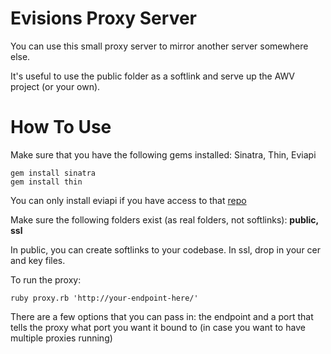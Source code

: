 Evisions Proxy Server
=====================
You can use this small proxy server to mirror another server somewhere else.

It's useful to use the public folder as a softlink and serve up the AWV project (or your own).

How To Use
==========
Make sure that you have the following gems installed: Sinatra, Thin, Eviapi

    gem install sinatra
    gem install thin

You can only install eviapi if you have access to that [repo](https://github.com/lestopher/eviapi.git)

Make sure the following folders exist (as real folders, not softlinks): **public, ssl**

In public, you can create softlinks to your codebase. In ssl, drop in your cer and key files.

To run the proxy:

    ruby proxy.rb 'http://your-endpoint-here/' 

There are a few options that you can pass in: the endpoint and a port that tells the proxy what port you want it bound to (in case you want to have multiple proxies running) 
